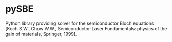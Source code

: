 # pySBE

Python library providing solver for the semiconductor Bloch equations [Koch S.W., Chow W.W., Semiconductor-Laser Fundamentals: physics of the gain of materials, Springer, 1999].
